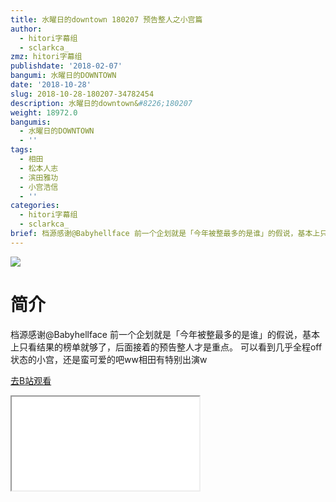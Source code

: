 ```yaml
---
title: 水曜日的downtown 180207 预告整人之小宫篇
author:
  - hitori字幕组
  - sclarkca_
zmz: hitori字幕组
publishdate: '2018-02-07'
bangumi: 水曜日的DOWNTOWN
date: '2018-10-28'
slug: 2018-10-28-180207-34782454
description: 水曜日的downtown&#8226;180207
weight: 18972.0
bangumis:
  - 水曜日的DOWNTOWN
  - ''
tags:
  - 相田
  - 松本人志
  - 滨田雅功
  - 小宫浩信
  - ''
categories:
  - hitori字幕组
  - sclarkca_
brief: 档源感谢@Babyhellface 前一个企划就是「今年被整最多的是谁」的假说，基本上只看结果的榜单就够了，后面接着的预告整人才是重点。 可以看到几乎全程off状态的小宫，还是蛮可爱的吧ww相田有特别出演w
---
```

![](https://i.imgur.com/f2wMXzO.jpg)
# 简介  
档源感谢@Babyhellface
前一个企划就是「今年被整最多的是谁」的假说，基本上只看结果的榜单就够了，后面接着的预告整人才是重点。
可以看到几乎全程off状态的小宫，还是蛮可爱的吧ww相田有特别出演w  

[去B站观看](https://www.bilibili.com/video/av34782454/)
<div class ="resp-container"><iframe class="testiframe" src="//player.bilibili.com/player.html?aid=34782454"", scrolling="no", allowfullscreen="true" > </iframe></div> 
